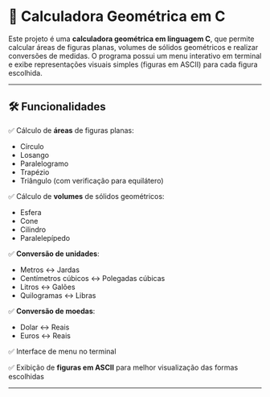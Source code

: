 # 🧠 Calculadora Geométrica em C

Este projeto é uma **calculadora geométrica em linguagem C**, que permite calcular áreas de figuras planas, volumes de sólidos geométricos e realizar conversões de medidas. O programa possui um menu interativo em terminal e exibe representações visuais simples (figuras em ASCII) para cada figura escolhida.

---

## 🛠 Funcionalidades

✅ Cálculo de **áreas** de figuras planas:
- Círculo
- Losango
- Paralelogramo
- Trapézio
- Triângulo (com verificação para equilátero)

✅ Cálculo de **volumes** de sólidos geométricos:
- Esfera
- Cone
- Cilindro
- Paralelepípedo

✅ **Conversão de unidades**:
- Metros ↔ Jardas
- Centímetros cúbicos ↔ Polegadas cúbicas
- Litros ↔ Galões
- Quilogramas ↔ Libras

✅ **Conversão de moedas**:
- Dolar ↔ Reais
- Euros ↔ Reais


✅ Interface de menu no terminal

✅ Exibição de **figuras em ASCII** para melhor visualização das formas escolhidas

---
